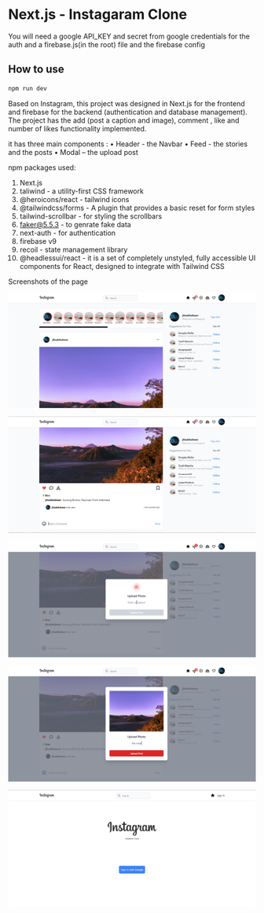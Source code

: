# Next.js - Instagaram Clone

You will need a google API_KEY and secret from google credentials for the auth and 
a firebase.js(in the root) file and the firebase config

## How to use

```bash
npm run dev
```

Based on Instagram, this project was designed in Next.js for the frontend and firebase for the backend (authentication and database management). The project has the add (post a caption and image), comment , like and number of likes functionality implemented.

 it has three main components :
•	Header - the Navbar 
•	Feed - the stories and the posts
•	Modal – the upload post


npm packages used:
1. Next.js
2. taliwind - a utility-first CSS framework 
3. @heroicons/react - tailwind icons
4. @tailwindcss/forms - A plugin that provides a basic reset for form styles
5. tailwind-scrollbar - for styling the scrollbars
6. faker@5.5.3 - to genrate fake data
7. next-auth - for authentication
8. firebase v9
9. recoil -  state management library
10. @headlessui/react - it is a set of completely unstyled, fully accessible UI components for React, designed to integrate with Tailwind CSS


Screenshots of the page


![alt text](Screenshots/Insagram_1.png)


![alt text](Screenshots/Insagram_2.png)


![alt text](Screenshots/Insagram_3.PNG)


![alt text](Screenshots/Insagram_4.PNG)


![alt text](Screenshots/Insagram_5.PNG)
